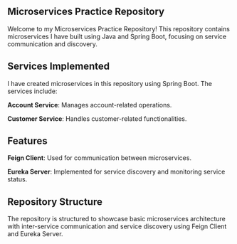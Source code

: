 Microservices Practice Repository
--------------------------------------------------------------------------------

Welcome to my Microservices Practice Repository! This repository contains microservices I have built using Java and Spring Boot, focusing on service communication and discovery.

**Services Implemented**
----------------------------
I have created microservices in this repository using Spring Boot. The services include:

**Account Service**: Manages account-related operations.

**Customer Service**: Handles customer-related functionalities.

**Features**
-----------------
**Feign Client**: Used for communication between microservices.

**Eureka Server**: Implemented for service discovery and monitoring service status.

**Repository Structure**
-----------------------------
The repository is structured to showcase basic microservices architecture with inter-service communication and service discovery using Feign Client and Eureka Server.
